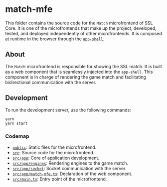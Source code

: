 # match-mfe

This folder contains the source code for the `Match` microfrontend of SSL Core. It is one of the microfrontends that make up the project, developed, tested, and deployed independently of other microfrontends. It is composed at runtime in the browser through the [`app-shell`](https://github.com/robocin/ssl-core/app-shell).

## About

The `Match` microfrontend is responsible for showing the SSL match. It is built as a web component that is seamlessly injected into the `app-shell`. This component is in charge of rendering the game match and facilitating bidirectional communication with the server.

## Development

To run the development server, use the following commands:

```bash
yarn
yarn start
```

### Codemap

- [`public`](public): Static files for the microfrontend.
- [`src`](src): Source code for the microfrontend.
- [`src/app`](src/app): Core of application development.
- [`src/app/engines`](src/app/engines): Rendering engines to the game match.
- [`src/app/socket`](src/app/socket): Socket communication with the server.
- [`src/app/match-mfe.ts`](src/app/match-mfe.ts): Declaration of the web component.
- [`src/main.ts`](src/main.ts): Entry point of the microfrontend.

